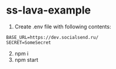 # ss-lava-example

1. Create .env file with following contents:
```
BASE_URL=https://dev.socialsend.ru/
SECRET=SomeSecret
```
2. npm i
3. npm start
